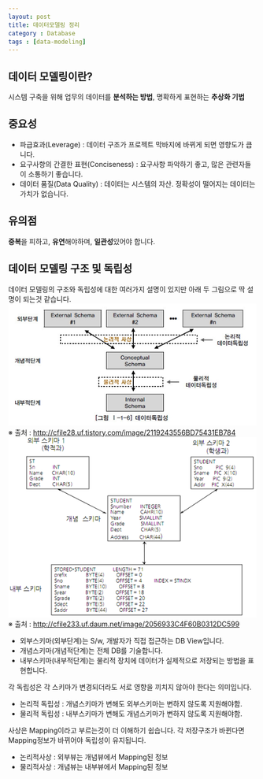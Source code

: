 ```yaml
---
layout: post
title: 데이터모델링 정리
category : Database
tags : [data-modeling]
---
```


데이터 모델링이란?
----
시스템 구축을 위해 업무의 데이터를 **분석하는 방법**, 명확하게 표현하는 **추상화 기법**

중요성
----
- 파급효과(Leverage) : 데이터 구조가 프로젝트 막바지에 바뀌게 되면 영향도가 큽니다.    
- 요구사항의 간결한 표현(Conciseness) : 요구사항 파악하기 좋고, 많은 관련자들이 소통하기 좋습니다.    
- 데이터 품질(Data Quality) : 데이터는 시스템의 자산. 정확성이 떨어지는 데이터는 가치가 없습니다.    

유의점
----
**중복**을 피하고, **유연**해야하며, **일관성**있어야 합니다.

데이터 모델링 구조 및 독립성
----
데이터 모델링의 구조와 독립성에 대한 여러가지 설명이 있지만 아래 두 그림으로 딱 설명이 되는것 같습니다.    
![데이터모델링 구조](/assets/img/database-data-modeling-base/1.jpg)    
※ 출처 : http://cfile28.uf.tistory.com/image/2119243556BD75431EB784    
![데이터모델링 예제](/assets/img/database-data-modeling-base/2.png)          
※ 출처 : http://cfile233.uf.daum.net/image/2056933C4F60B0312DC599    

- 외부스키마(외부단계)는 S/w, 개발자가 직접 접근하는 DB View입니다.
- 개념스키마(개념적단계)는 전체 DB를 기술합니다.
- 내부스키마(내부적단계)는 물리적 장치에 데이터가 실제적으로 저장되는 방법을 표현합니다.  

각 독립성은 각 스키마가 변경되더라도 서로 영향을 끼치지 않아야 한다는 의미입니다.
- 논리적 독립성 : 개념스키마가 변해도 외부스키마는 변하지 않도록 지원해야함.   
- 물리적 독립성 : 내부스키마가 변해도 개념스키마가 변하지 않도록 지원해야함.    

사상은 Mapping이라고 부르는것이 더 이해하기 쉽습니다. 각 저장구조가 바뀐다면 Mapping정보가 바뀌어야 독립성이 유지됩니다.    
- 논리적사상 : 외부뷰는 개념뷰에서 Mapping된 정보
- 물리적사상 : 개념뷰는 내부뷰에서 Mapping된 정보
